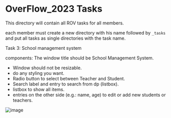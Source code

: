# OverFlow_2023 Tasks

This directory will contain all ROV tasks for all members.

each member must create a new directory with his name followed by `_tasks` and put all tasks as single directories with the task name.

Task 3: School management system

components:
The window title should be School Management System.
- Window should not be resizable.
- do any styling you want.
- Radio button to select between Teacher and Student.
- Search label and entry to search from dp (listbox).
- listbox to show all items.
- entries on the other side (e.g.: name, age) to edit or add new students or teachers.

![image](https://github.com/AbdelwahabAdam/OverFlow_2023/assets/63171603/6a9e85ea-a184-4b46-9a20-df38cb675a08)
